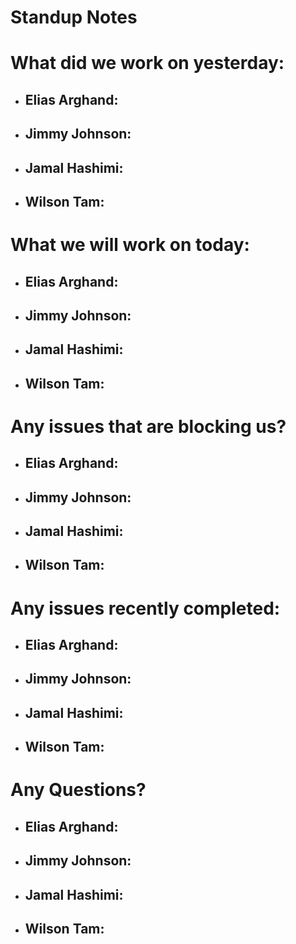 # Standup Notes

# What did we work on yesterday:
- Elias Arghand:
    - 
- Jimmy Johnson:
    - 
- Jamal Hashimi:
  - 
- Wilson Tam:
  - 


# What we will work on today:
- Elias Arghand:
  - 
- Jimmy Johnson:
  - 
- Jamal Hashimi:
  - 
- Wilson Tam:
  - 



# Any issues that are blocking us?
- Elias Arghand:
  - 
- Jimmy Johnson:
  - 
- Jamal Hashimi:
  - 
- Wilson Tam:
  - 



# Any issues recently completed:
- Elias Arghand:
  - 
- Jimmy Johnson:
  - 
- Jamal Hashimi:
  - 
- Wilson Tam:
  - 

# Any Questions?
- Elias Arghand:
  - 
- Jimmy Johnson:
  - 
- Jamal Hashimi:
  - 
- Wilson Tam:
  - 
